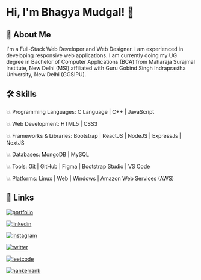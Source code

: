 # Hi, I'm Bhagya Mudgal! 👋 
  
## 🚀 About Me

I'm a Full-Stack Web Developer and Web Designer. I am experienced in developing responsive web applications. I am currently doing my UG degree in Bachelor of Computer Applications (BCA) from Maharaja Surajmal Institute, New Delhi (MSI) affiliated with Guru Gobind Singh Indraprastha University, New Delhi (GGSIPU).

  
## 🛠 Skills

💥 Programming Languages: C Language | C++ | JavaScript

💥 Web Development: HTML5 | CSS3

💥 Frameworks & Libraries: Bootstrap | ReactJS | NodeJS | ExpressJs | NextJS 

💥 Databases: MongoDB | MySQL

💥 Tools: Git | GitHub | Figma | Bootstrap Studio | VS Code

💥 Platforms: Linux | Web | Windows | Amazon Web Services (AWS)


  
## 🔗 Links

[![portfolio](https://img.shields.io/badge/my_portfolio-000?style=for-the-badge&logo=ko-fi&logoColor=white)](https://bhagyamudgal.github.io/)

[![linkedin](https://img.shields.io/badge/linkedin-0A66C2?style=for-the-badge&logo=linkedin&logoColor=white)](https://www.linkedin.com/in/bhagyamudgal/)

[![instagram](https://img.shields.io/badge/instagram-C23986?style=for-the-badge&logo=instagram&logoColor=white)](https://instagram.com/bhagyamudgal)

[![twitter](https://img.shields.io/badge/twitter-5DA9DD?style=for-the-badge&logo=twitter&logoColor=white)](https://twitter.com/BhagyaMudgal)

[![leetcode](https://img.shields.io/badge/leetcode-FBC02D?style=for-the-badge&logo=leetcode&logoColor=4C4D52)](https://leetcode.com/bhagya.mudgal)

[![hankerrank](https://img.shields.io/badge/hacker_rank-1BA94C?style=for-the-badge&logo=hackerrank&logoColor=010101)](https://www.hackerrank.com/bhagyamudgal/)

  